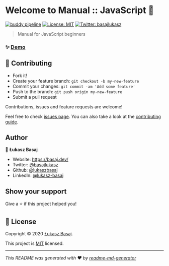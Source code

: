 # Welcome to Manual :: JavaScript 👋
[![buddy pipeline](https://app.buddy.works/lbasaj/manual-javascript/pipelines/pipeline/213272/badge.svg?token=065ef370272ce3784a747af5fbd7814b4594a70cf2b796212a37335fc1f9b6ab "buddy pipeline")](https://app.buddy.works/lbasaj/manual-javascript/pipelines/pipeline/213272)
[![License: MIT](https://img.shields.io/badge/License-MIT-yellow.svg)](https://github.com/lukaszbasaj/manual-javascript/blob/master/LICENSE.md)
[![Twitter: basajlukasz](https://img.shields.io/twitter/follow/basajlukasz.svg?style=social)](https://twitter.com/basajlukasz)

> Manual for JavaScript beginners


### ✨ [Demo](https://js-sandbox.basaj.dev/manual/)

## 🤝 Contributing

- Fork it!
- Create your feature branch: `git checkout -b my-new-feature`
- Commit your changes: `git commit -am 'Add some feature'`
- Push to the branch: `git push origin my-new-feature`
- Submit a pull request

Contributions, issues and feature requests are welcome!

Feel free to check [issues page](https://github.com/lukaszbasaj/manual-javascript/issues). You can also take a look at the [contributing guide](https://github.com/lukaszbasaj/manual-javascript/blob/master/CONTRIBUTING.md).



## Author

👤 **Łukasz Basaj**

* Website: https://basaj.dev/
* Twitter: [@basajlukasz](https://twitter.com/basajlukasz)
* Github: [@lukaszbasaj](https://github.com/lukaszbasaj)
* LinkedIn: [@lukasz-basaj](https://linkedin.com/in/lukasz-basaj)



## Show your support

Give a ⭐️ if this project helped you!


## 📝 License

Copyright © 2020 [Łukasz Basaj](https://github.com/lukaszbasaj).

This project is [MIT](https://github.com/lukaszbasaj/manual-javascript/blob/master/LICENSE.md) licensed.

***
_This README was generated with ❤️ by [readme-md-generator](https://github.com/kefranabg/readme-md-generator)_
